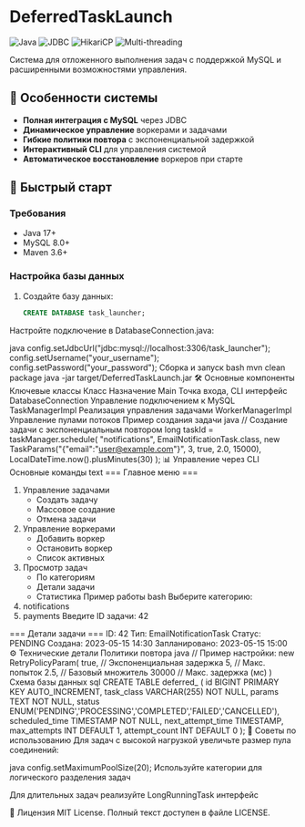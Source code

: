 # DeferredTaskLaunch

![Java](https://img.shields.io/badge/Java-17%2B-blue)
![JDBC](https://img.shields.io/badge/JDBC-MySQL-blue)
![HikariCP](https://img.shields.io/badge/Connection%20Pool-HikariCP-brightgreen)
![Multi-threading](https://img.shields.io/badge/Concurrent-Multi--threaded-orange)

Система для отложенного выполнения задач с поддержкой MySQL и расширенными возможностями управления.

## 🌟 Особенности системы

- **Полная интеграция с MySQL** через JDBC
- **Динамическое управление** воркерами и задачами
- **Гибкие политики повтора** с экспоненциальной задержкой
- **Интерактивный CLI** для управления системой
- **Автоматическое восстановление** воркеров при старте

## 🚀 Быстрый старт

### Требования
- Java 17+
- MySQL 8.0+
- Maven 3.6+

### Настройка базы данных
1. Создайте базу данных:
   ```sql
   CREATE DATABASE task_launcher;
Настройте подключение в DatabaseConnection.java:

java
config.setJdbcUrl("jdbc:mysql://localhost:3306/task_launcher");
config.setUsername("your_username");
config.setPassword("your_password");
Сборка и запуск
bash
mvn clean package
java -jar target/DeferredTaskLaunch.jar
🛠 Основные компоненты
Ключевые классы
Класс	Назначение
Main	Точка входа, CLI интерфейс
DatabaseConnection	Управление подключением к MySQL
TaskManagerImpl	Реализация управления задачами
WorkerManagerImpl	Управление пулами потоков
Пример создания задачи
java
// Создание задачи с экспоненциальным повтором
long taskId = taskManager.schedule(
    "notifications",
    EmailNotificationTask.class,
    new TaskParams("{\"email\":\"user@example.com\"}", 3, true, 2.0, 15000),
    LocalDateTime.now().plusMinutes(30)
);
📊 Управление через CLI
Основные команды
text
=== Главное меню ===
1. Управление задачами
   - Создать задачу
   - Массовое создание
   - Отмена задачи
2. Управление воркерами
   - Добавить воркер
   - Остановить воркер
   - Список активных
3. Просмотр задач
   - По категориям
   - Детали задачи
   - Статистика
Пример работы
bash
Выберите категорию:
1. notifications
2. payments
Введите ID задачи: 42

=== Детали задачи ===
ID:           42
Тип:          EmailNotificationTask
Статус:       PENDING
Создана:      2023-05-15 14:30
Запланировано: 2023-05-15 15:00
⚙️ Технические детали
Политики повтора
java
// Пример настройки:
new RetryPolicyParam(
    true,     // Экспоненциальная задержка
    5,        // Макс. попыток
    2.5,      // Базовый множитель
    30000     // Макс. задержка (мс)
)
Схема базы данных
sql
CREATE TABLE deferred_<category> (
    id BIGINT PRIMARY KEY AUTO_INCREMENT,
    task_class VARCHAR(255) NOT NULL,
    params TEXT NOT NULL,
    status ENUM('PENDING','PROCESSING','COMPLETED','FAILED','CANCELLED'),
    scheduled_time TIMESTAMP NOT NULL,
    next_attempt_time TIMESTAMP,
    max_attempts INT DEFAULT 1,
    attempt_count INT DEFAULT 0
);
📌 Советы по использованию
Для задач с высокой нагрузкой увеличьте размер пула соединений:

java
config.setMaximumPoolSize(20);
Используйте категории для логического разделения задач

Для длительных задач реализуйте LongRunningTask интерфейс

📝 Лицензия
MIT License. Полный текст доступен в файле LICENSE.

